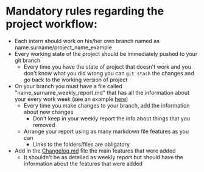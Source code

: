 # Mandatory rules regarding the project workflow:
- Each intern should work on his/her own branch named as name.surname/project_name_example
- Every working state of the project should be immediately pushed to your git branch
    - Every time you have the state of project that doesn't work and you don't know what you did wrong you can `git stash` the changes and go back to the working version of project
- On your branch you must have a file called "name_surname_weekly_report.md" that has all the information about your every work week (see an example [here](./name_surname_weekly_report.md))
    - Every time you make changes to your branch, add the information about new changes
        - Don't keep in your weekly report the info about things that you removed
    - Arrange your report using as many markdown file features as you can
        - Links to the folders/files are obligatory
- Add in the [Changelog.md](./Changelog.md) file the main features that were added
    - It shouldn't be as detailed as weekly report but should have the information about the features that were added
